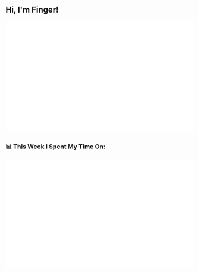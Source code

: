<h2> Hi, I'm Finger!</h2>

<img align="right" src="https://raw.githubusercontent.com/spianmo/github-stats/master/generated/overview.svg#gh-light-mode-only">

<!-- <img align="right" height="160em" src="https://github-readme-stats-eight-theta.vercel.app/api/top-langs/?username=spianmo&layout=compact&langs_count=8&theme=algolia"/>	 -->
	
```go
package main

type Me struct {
	Name   string
	Job    string
	Code   string
	Skills string
}

func main() {
	me := &Me{
		Name:   "Finger",
		Job:    "Client-side Engineer",
		Code:   "Java, Kotlin, C#, Rust and C++ and Others",
		Skills: "Android, Security, Cross-platform client, NLP, CV, ASR ^o^",
	}
	_ = me
}
```


<h3>📊 This Week I Spent My Time On:</h3>
<img align='right' src="https://raw.githubusercontent.com/spianmo/github-stats/master/generated/languages.svg#gh-light-mode-only">

<!--START_SECTION:waka-->

```txt
Kotlin                 10 hrs 57 mins  ███████████░░░░░░░░░░░░░░   43.95 %
Python                 6 hrs 28 mins   ██████▒░░░░░░░░░░░░░░░░░░   25.96 %
Java                   2 hrs 28 mins   ██▒░░░░░░░░░░░░░░░░░░░░░░   09.91 %
XML                    1 hr 50 mins    ██░░░░░░░░░░░░░░░░░░░░░░░   07.41 %
Java Properties        55 mins         █░░░░░░░░░░░░░░░░░░░░░░░░   03.69 %
```

<!--END_SECTION:waka-->

